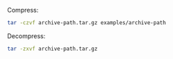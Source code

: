 Compress:

```bash
tar -czvf archive-path.tar.gz examples/archive-path
```

Decompress:

```bash
tar -zxvf archive-path.tar.gz
```

